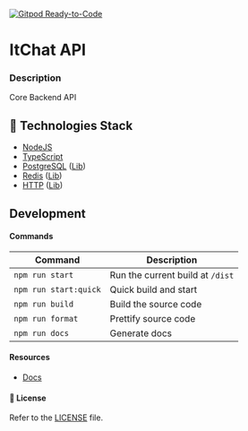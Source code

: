 [![Gitpod Ready-to-Code](https://img.shields.io/badge/Gitpod-Ready--to--Code-blue?logo=gitpod)](https://gitpod.io/#https://github.com/Itchat-app/api)


# ItChat API

### Description
Core Backend API

## 🔗 Technologies Stack
- [NodeJS](https://wikipedia.org/wiki/Node.js)
- [TypeScript](https://wikipedia.org/wiki/TypeScript)
- [PostgreSQL](https://wikipedia.org/wiki/PostgreSQL) ([Lib](https://github.com/porsager/postgres))
- [Redis](https://wikipedia.org/wiki/Redis) ([Lib](https://github.com/luin/ioredis))
- [HTTP](https://wikipedia.org/wiki/Web_server) ([Lib](https://github.com/tinyhttp/tinyhttp))

## Development

#### Commands

| Command               | Description                           | 
| ----------------------|-------------------------------------- |
| `npm run start`       | Run the current build at `/dist`      |
| `npm run start:quick` | Quick build and start                 |
| `npm run build`       | Build the source code                 |
| `npm run format`      | Prettify source code                  |
| `npm run docs`        | Generate docs                         |


#### Resources
- [Docs](https://docs.itchat.world)


#### 📝 License
Refer to the [LICENSE](LICENSE) file.
